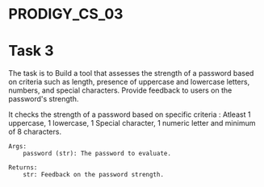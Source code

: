 # PRODIGY_CS_03

# Task  3

The task is to Build a tool that assesses the strength of a password based on criteria such as length, presence of uppercase and lowercase letters, numbers, and special characters. Provide feedback to users on the password's strength.

It checks the strength of a password based on specific criteria :
         Atleast 1 uppercase, 1 lowercase, 1 Special character, 1 numeric letter and minimum of 8 characters.
    
    
    Args:
        password (str): The password to evaluate.

    Returns:
        str: Feedback on the password strength.
